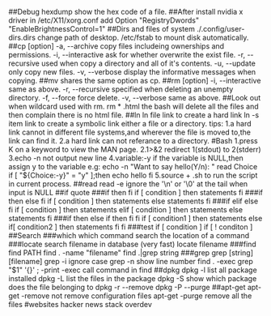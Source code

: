 
##Debug
    hexdump show the hex code of a file.
##After install nvidia x driver
    in /etc/X11/xorg.conf add
    Option "RegistryDwords" "EnableBrightnessControl=1"
##Dirs and files of system
    ./.config/user-dirs.dirs change path of desktop.
    /etc/fstab to mount disk automatically.
##cp [option]
    -a, --archive      copy files includeing ownerships and permissions.
    -i, --interactive  ask for whether overwrite the exist file.
    -r, --recursive    used when copy a directory and all of it's contents.
    -u, --update       only copy new files. 
    -v, --verbose      display the informative messages when copying.
##mv shares the same option as cp.
##rm [option]
    -i, --interactive  same as above.
    -r, --recursive    specified when deleting an unempty directory.
    -f, --force        force delete.
    -v, --verbose      same as above.
##Look out when wildcard used with rm.
    rm * .html
    the bash will delete all the files and then complain there is no html file.
##ln
    ln file link     to create a hard link
    ln -s item link  to create a symbolic link either a file or a directory.
    tips:
        1.a hard link cannot in different file systems,and wherever the file is moved to,the link can find it.
        2.a hard link can not referance to a directory.
#Bash
    1.press K on a keyword to view the MAN page.
    2.1>&2 redirect 1(stdout) to 2(stderr)
    3.echo -n not output new line
    4.variable:-y  if the variable is NULL,then assign y to the variable
        e.g:
        echo -n "Want to say hello(Y/n): "
        read Choice
        if [ "${Choice:-y}" = "y" ];then
            echo hello
        fi
    5.source + .sh to run the script in current process.
##read
    read -e ignore the '\n' or '\0' at the tail when input is NULL
##if quote
###if then fi
    if [ condition ]
    then
        statements
    fi
###if then else fi
    if [ condition ]
    then
        statements
    else
        statements
    fi
###if elif else fi
    if [ condition ]
    then
        statements
    elif [ condition ]
    then
        statements
    else
        statements
    fi
###if then else if then fi fi
    if [ condition1 ]
    then
        statements
    else
        if[ condition2 ]
        then
            statements
        fi
    fi
###test
    if [ condition ]
    if [ ! conditon ]
##Search
###which
    which command
    search the location of a command
###locate
    search filename in database (very fast)
    locate filename
###find
    find PATH
    find . -name "filename"
    find .|grep string
###grep
    grep [string] [filename]
    grep -i ignore case
    grep -n show line number
    find . -exec grep "$1" '{}' \; -print 
    -exec call command in find
##dpkg
    dpkg -l   list all package installed
    dpkg -L   list the files in the package
    dpkg -S   show which package does the file belonging to
    dpkg -r --remove
    dpkg -P --purge
##apt-get
    apt-get -remove  not remove configuration files
    apt-get -purge   remove all the files
#websites
    hacker news
    stack overdev
